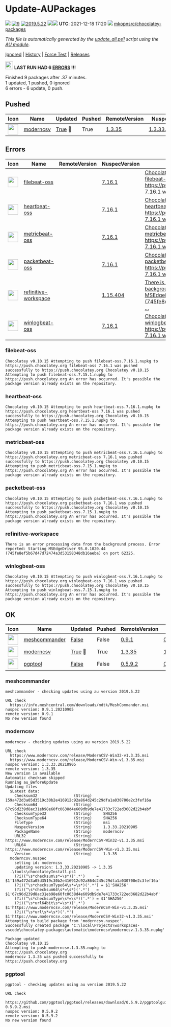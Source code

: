 # Update-AUPackages
[![](https://ci.appveyor.com/api/projects/status/github/mkopnsrc/chocolatey-packages?svg=true)](https://ci.appveyor.com/project/mkopnsrc/chocolatey-packages/build/)
[![9](https://img.shields.io/badge/AU%20packages-9-red.svg)](#ok)
[![2019.5.22](https://img.shields.io/badge/AU-2019.5.22-blue.svg)](https://www.powershellgallery.com/packages/AU)
[![](http://transparent-favicon.info/favicon.ico)](#)[![](http://transparent-favicon.info/favicon.ico)](#)
**UTC**: 2021-12-18 17:20 [![](http://transparent-favicon.info/favicon.ico)](#) [mkopnsrc/chocolatey-packages](https://github.com/mkopnsrc/chocolatey-packages)

_This file is automatically generated by the [update_all.ps1](https://github.com/mkopnsrc/chocolatey-packages/blob/master/update_all.ps1) script using the [AU module](https://github.com/majkinetor/au)._

[Ignored](#ignored) | [History](#update-history) | [Force Test](https://gist.github.com/e19625cdc513d22c7bafe200fd53bad6) | [Releases](https://github.com/mkopnsrc/chocolatey-packages/tags)

<img src='https://cdn.rawgit.com/majkinetor/au/master/AU/Plugins/Report/r_er.png' width='24'> **LAST RUN HAD 6 [ERRORS](#errors) !!!**

Finished 9 packages after .37 minutes.  
1 updated, 1 pushed, 0 ignored  
6 errors - 6 update, 0 push.  


## Pushed


|Icon|Name|Updated|Pushed|RemoteVersion|NuspecVersion|
|---|---|---|---|---|---|
|<img src="https://rawcdn.githack.com/mkopnsrc/chocolatey-packages/1bb0fe5d6dfacd281e950ddcf7321f15c5709f81/icons/modern-csv.png" width="32" height="32"/>|[moderncsv](https://chocolatey.org/packages/moderncsv/1.3.35)|[True](#moderncsv) &#x1F538;|True|[1.3.35](https://www.moderncsv.com/)|[1.3.33.20210905](https://github.com/mkopnsrc/chocolatey-packages/tree/master/automatic/moderncsv)|


## Errors


|Icon|Name|RemoteVersion|NuspecVersion|Error|
|---|---|---|---|---|
|<img src="https://rawcdn.githack.com/mkopnsrc/chocolatey-packages/081b33ffc1bb251042f21277ba060fdea727dad7/icons/elastic-beats.png" width="32" height="32"/>|[filebeat-oss](https://chocolatey.org/packages/filebeat-oss/7.16.1)|[](https://www.elastic.co/downloads/beats/filebeat-oss)|[7.16.1](https://github.com/mkopnsrc/chocolatey-packages/tree/master/automatic/filebeat-oss)|[Chocolatey v0.10.15 Attempting to push filebeat-oss.7.16.1.nupkg to https://push.chocolatey.org filebeat-oss 7.16.1 was pushed successfully to https:/ ...](#filebeat-oss)|
|<img src="https://rawcdn.githack.com/mkopnsrc/chocolatey-packages/081b33ffc1bb251042f21277ba060fdea727dad7/icons/elastic-beats.png" width="32" height="32"/>|[heartbeat-oss](https://chocolatey.org/packages/heartbeat-oss/7.16.1)|[](https://www.elastic.co/downloads/beats/heartbeat-oss)|[7.16.1](https://github.com/mkopnsrc/chocolatey-packages/tree/master/automatic/heartbeat-oss)|[Chocolatey v0.10.15 Attempting to push heartbeat-oss.7.16.1.nupkg to https://push.chocolatey.org heartbeat-oss 7.16.1 was pushed successfully to https ...](#heartbeat-oss)|
|<img src="https://rawcdn.githack.com/mkopnsrc/chocolatey-packages/081b33ffc1bb251042f21277ba060fdea727dad7/icons/elastic-beats.png" width="32" height="32"/>|[metricbeat-oss](https://chocolatey.org/packages/metricbeat-oss/7.16.1)|[](https://www.elastic.co/downloads/beats/metricbeat-oss)|[7.16.1](https://github.com/mkopnsrc/chocolatey-packages/tree/master/automatic/metricbeat-oss)|[Chocolatey v0.10.15 Attempting to push metricbeat-oss.7.16.1.nupkg to https://push.chocolatey.org metricbeat-oss 7.16.1 was pushed successfully to htt ...](#metricbeat-oss)|
|<img src="https://rawcdn.githack.com/mkopnsrc/chocolatey-packages/081b33ffc1bb251042f21277ba060fdea727dad7/icons/elastic-beats.png" width="32" height="32"/>|[packetbeat-oss](https://chocolatey.org/packages/packetbeat-oss/7.16.1)|[](https://www.elastic.co/downloads/beats/packetbeat-oss)|[7.16.1](https://github.com/mkopnsrc/chocolatey-packages/tree/master/automatic/packetbeat-oss)|[Chocolatey v0.10.15 Attempting to push packetbeat-oss.7.16.1.nupkg to https://push.chocolatey.org packetbeat-oss 7.16.1 was pushed successfully to htt ...](#packetbeat-oss)|
|<img src="https://rawcdn.githack.com/mkopnsrc/chocolatey-packages/f935397734fbcc4c99df70af7ec39e3fcf9115db/icons/refinitive.png" width="32" height="32"/>|[refinitive-workspace](https://chocolatey.org/packages/refinitive-workspace/1.15.404)|[](https://workspace.refinitiv.com/rm)|[1.15.404](https://github.com/mkopnsrc/chocolatey-packages/tree/master/automatic/refinitive-workspace)|[There is an error processing data from the background process. Error reported: Starting MSEdgeDriver 95.0.1020.44 (745fe8ef5b67d47d72474a3d53158348db1 ...](#refinitive-workspace)|
|<img src="https://rawcdn.githack.com/mkopnsrc/chocolatey-packages/081b33ffc1bb251042f21277ba060fdea727dad7/icons/elastic-beats.png" width="32" height="32"/>|[winlogbeat-oss](https://chocolatey.org/packages/winlogbeat-oss/7.16.1)|[](https://www.elastic.co/downloads/beats/winlogbeat-oss)|[7.16.1](https://github.com/mkopnsrc/chocolatey-packages/tree/master/automatic/winlogbeat-oss)|[Chocolatey v0.10.15 Attempting to push winlogbeat-oss.7.16.1.nupkg to https://push.chocolatey.org winlogbeat-oss 7.16.1 was pushed successfully to htt ...](#winlogbeat-oss)|


### filebeat-oss



```
Chocolatey v0.10.15 Attempting to push filebeat-oss.7.16.1.nupkg to https://push.chocolatey.org filebeat-oss 7.16.1 was pushed successfully to https://push.chocolatey.org Chocolatey v0.10.15 Attempting to push filebeat-oss.7.15.1.nupkg to https://push.chocolatey.org An error has occurred. It's possible the package version already exists on the repository.
```


### heartbeat-oss



```
Chocolatey v0.10.15 Attempting to push heartbeat-oss.7.16.1.nupkg to https://push.chocolatey.org heartbeat-oss 7.16.1 was pushed successfully to https://push.chocolatey.org Chocolatey v0.10.15 Attempting to push heartbeat-oss.7.15.1.nupkg to https://push.chocolatey.org An error has occurred. It's possible the package version already exists on the repository.
```


### metricbeat-oss



```
Chocolatey v0.10.15 Attempting to push metricbeat-oss.7.16.1.nupkg to https://push.chocolatey.org metricbeat-oss 7.16.1 was pushed successfully to https://push.chocolatey.org Chocolatey v0.10.15 Attempting to push metricbeat-oss.7.15.1.nupkg to https://push.chocolatey.org An error has occurred. It's possible the package version already exists on the repository.
```


### packetbeat-oss



```
Chocolatey v0.10.15 Attempting to push packetbeat-oss.7.16.1.nupkg to https://push.chocolatey.org packetbeat-oss 7.16.1 was pushed successfully to https://push.chocolatey.org Chocolatey v0.10.15 Attempting to push packetbeat-oss.7.15.1.nupkg to https://push.chocolatey.org An error has occurred. It's possible the package version already exists on the repository.
```


### refinitive-workspace



```
There is an error processing data from the background process. Error reported: Starting MSEdgeDriver 95.0.1020.44 (745fe8ef5b67d47d72474a3d53158348db16aeba) on port 62325.
```


### winlogbeat-oss



```
Chocolatey v0.10.15 Attempting to push winlogbeat-oss.7.16.1.nupkg to https://push.chocolatey.org winlogbeat-oss 7.16.1 was pushed successfully to https://push.chocolatey.org Chocolatey v0.10.15 Attempting to push winlogbeat-oss.7.15.1.nupkg to https://push.chocolatey.org An error has occurred. It's possible the package version already exists on the repository.
```


## OK


|Icon|Name|Updated|Pushed|RemoteVersion|NuspecVersion|
|---|---|---|---|---|---|
|<img src="https://rawcdn.githack.com/mkopnsrc/chocolatey-packages/aee32a64da34a84167821b9274aac353b7a9deba/icons/MeshCommander.png" width="32" height="32"/>|[meshcommander](https://chocolatey.org/packages/meshcommander/0.9.1.20210905)|[False](#meshcommander)|False|[0.9.1](https://www.meshcommander.com/meshcommander)|[0.9.1.20210905](https://github.com/mkopnsrc/chocolatey-packages/tree/master/automatic/filebeat-oss)|
|<img src="https://rawcdn.githack.com/mkopnsrc/chocolatey-packages/1bb0fe5d6dfacd281e950ddcf7321f15c5709f81/icons/modern-csv.png" width="32" height="32"/>|[moderncsv](https://chocolatey.org/packages/moderncsv/1.3.35)|[True](#moderncsv) &#x1F538;|True|[1.3.35](https://www.moderncsv.com/)|[1.3.33.20210905](https://github.com/mkopnsrc/chocolatey-packages/tree/master/automatic/moderncsv)|
|<img src="https://raw.githubusercontent.com/mkopnsrc/chocolatey-packages/master/icons/pgptool.png" width="32" height="32"/>|[pgptool](https://chocolatey.org/packages/pgptool/0.5.9.2)|[False](#pgptool)|False|[0.5.9.2](https://pgptool.github.io/)|[0.5.9.2](https://github.com/mkopnsrc/chocolatey-packages/tree/master/automatic/pgptool)|


### meshcommander



```
meshcommander - checking updates using au version 2019.5.22

URL check
  https://info.meshcentral.com/downloads/mdtk/MeshCommander.msi
nuspec version: 0.9.1.20210905
remote version: 0.9.1
No new version found
```


### moderncsv



```
moderncsv - checking updates using au version 2019.5.22

URL check
  https://www.moderncsv.com/release/ModernCSV-Win32-v1.3.35.msi
  https://www.moderncsv.com/release/ModernCSV-Win-v1.3.35.msi
nuspec version: 1.3.33.20210905
remote version: 1.3.35
New version is available
Automatic checksum skipped
Running au_BeforeUpdate
Updating files
  $Latest data:
    Checksum32                (String)     159a472d3a05d3519c30b2e416912c92a864d245c29dfa1a030700e2c3fef16a
    Checksum64                (String)     67c96d239d8ac31eb98e60fc0638d4e609db9de7e41733c722ed3682d22b4abf
    ChecksumType32            (String)     SHA256
    ChecksumType64            (String)     SHA256
    FileType                  (String)     msi
    NuspecVersion             (String)     1.3.33.20210905
    PackageName               (String)     moderncsv
    URL32                     (String)     https://www.moderncsv.com/release/ModernCSV-Win32-v1.3.35.msi
    URL64                     (String)     https://www.moderncsv.com/release/ModernCSV-Win-v1.3.35.msi
    Version                   (String)     1.3.35
  moderncsv.nuspec
    setting id: moderncsv
    updating version: 1.3.33.20210905 -> 1.3.35
  .\tools\chocolateyInstall.ps1
    (?i)(^\s*checksum\s*=\s*)('.*')     = $1'159a472d3a05d3519c30b2e416912c92a864d245c29dfa1a030700e2c3fef16a'
    (?i)(^\s*checksumType64\s*=\s*)('.*') = $1'SHA256'
    (?i)(^\s*checksum64\s*=\s*)('.*')   = $1'67c96d239d8ac31eb98e60fc0638d4e609db9de7e41733c722ed3682d22b4abf'
    (?i)(^\s*checksumType\s*=\s*)('.*') = $1'SHA256'
    (?i)(^\s*url64bit\s*=\s*)('.*')     = $1'https://www.moderncsv.com/release/ModernCSV-Win-v1.3.35.msi'
    (?i)(^\s*url\s*=\s*)('.*')          = $1'https://www.moderncsv.com/release/ModernCSV-Win32-v1.3.35.msi'
Attempting to build package from 'moderncsv.nuspec'.
Successfully created package 'C:\local\Projects\workspaces-vscode\chocolatey-packages\automatic\moderncsv\moderncsv.1.3.35.nupkg'

Package updated
Chocolatey v0.10.15
Attempting to push moderncsv.1.3.35.nupkg to https://push.chocolatey.org
moderncsv 1.3.35 was pushed successfully to https://push.chocolatey.org
```


### pgptool



```
pgptool - checking updates using au version 2019.5.22

URL check
  https://github.com/pgptool/pgptool/releases/download/0.5.9.2/pgptoolgui-0.5.9.2.msi
nuspec version: 0.5.9.2
remote version: 0.5.9.2
No new version found
```


